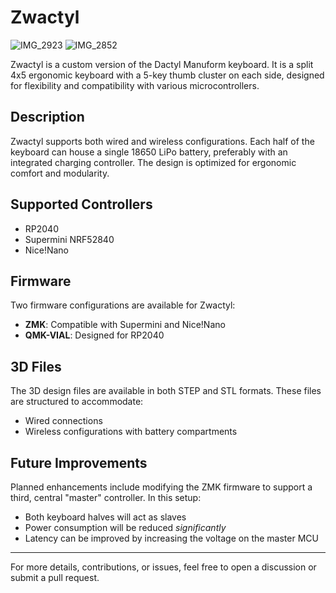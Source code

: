 # Zwactyl
![IMG_2923](https://github.com/user-attachments/assets/fc44cb94-6e8e-4e30-be46-e219f7612d52)
![IMG_2852](https://github.com/user-attachments/assets/43c950ba-24df-4f4e-8fa5-71e5909c5dd4)

Zwactyl is a custom version of the Dactyl Manuform keyboard. It is a split 4x5 ergonomic keyboard with a 5-key thumb cluster on each side, designed for flexibility and compatibility with various microcontrollers.

## Description

Zwactyl supports both wired and wireless configurations. Each half of the keyboard can house a single 18650 LiPo battery, preferably with an integrated charging controller. The design is optimized for ergonomic comfort and modularity.

## Supported Controllers

- RP2040
- Supermini NRF52840
- Nice!Nano

## Firmware

Two firmware configurations are available for Zwactyl:

- **ZMK**: Compatible with Supermini and Nice!Nano
- **QMK-VIAL**: Designed for RP2040

## 3D Files

The 3D design files are available in both STEP and STL formats. These files are structured to accommodate:
- Wired connections
- Wireless configurations with battery compartments

## Future Improvements

Planned enhancements include modifying the ZMK firmware to support a third, central "master" controller. In this setup:
- Both keyboard halves will act as slaves
- Power consumption will be reduced *significantly*
- Latency can be improved by increasing the voltage on the master MCU

---

For more details, contributions, or issues, feel free to open a discussion or submit a pull request.
